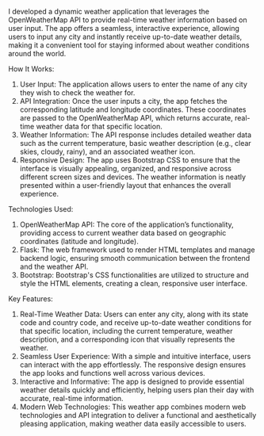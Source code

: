 I developed a dynamic weather application that leverages the OpenWeatherMap API to provide real-time weather information based on user input. The app offers a seamless, interactive experience, allowing users to input any city and instantly receive up-to-date weather details, making it a convenient tool for staying informed about weather conditions around the world.


How It Works:
  1) User Input: The application allows users to enter the name of any city they wish to check the weather for.
  2) API Integration: Once the user inputs a city, the app fetches the corresponding latitude and longitude coordinates. These coordinates are passed to the OpenWeatherMap API, which returns accurate, real-time weather data for that specific location.
  3) Weather Information: The API response includes detailed weather data such as the current temperature, basic weather description (e.g., clear skies, cloudy, rainy), and an associated weather icon.
  4) Responsive Design: The app uses Bootstrap CSS to ensure that the interface is visually appealing, organized, and responsive across different screen sizes and devices. The weather information is neatly presented within a user-friendly layout that       enhances the overall experience.


     
Technologies Used:
  1) OpenWeatherMap API: The core of the application’s functionality, providing access to current weather data based on geographic coordinates (latitude and longitude).
  2) Flask: The web framework used to render HTML templates and manage backend logic, ensuring smooth communication between the frontend and the weather API.
  3) Bootstrap: Bootstrap's CSS functionalities are utilized to structure and style the HTML elements, creating a clean, responsive user interface.

     
     
Key Features:
  1) Real-Time Weather Data: Users can enter any city, along with its state code and country code, and receive up-to-date weather conditions for that specific location, including the current temperature, weather description, and a corresponding icon        that visually represents the weather.
  2) Seamless User Experience: With a simple and intuitive interface, users can interact with the app effortlessly. The responsive design ensures the app looks and functions well across various devices.
  3) Interactive and Informative: The app is designed to provide essential weather details quickly and efficiently, helping users plan their day with accurate, real-time information.
  4) Modern Web Technologies: This weather app combines modern web technologies and API integration to deliver a functional and aesthetically pleasing application, making weather data easily accessible to users.






